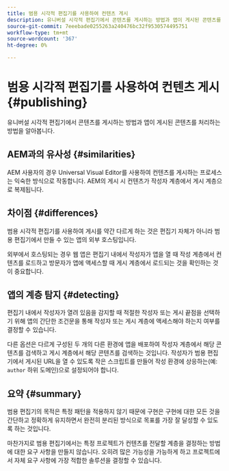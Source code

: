```yaml
---
title: 범용 시각적 편집기를 사용하여 컨텐츠 게시
description: 유니버설 시각적 편집기에서 콘텐츠를 게시하는 방법과 앱이 게시된 콘텐츠를 처리하는 방법을 알아봅니다.
source-git-commit: 7eeebade0255263a240476bc32f9530574495751
workflow-type: tm+mt
source-wordcount: '367'
ht-degree: 0%

---
```



# 범용 시각적 편집기를 사용하여 컨텐츠 게시 {#publishing}

유니버설 시각적 편집기에서 콘텐츠를 게시하는 방법과 앱이 게시된 콘텐츠를 처리하는 방법을 알아봅니다.

## AEM과의 유사성 {#similarities}

AEM 사용자의 경우 Universal Visual Editor를 사용하여 컨텐츠를 게시하는 프로세스는 익숙한 방식으로 작동합니다. AEM의 게시 시 컨텐츠가 작성자 계층에서 게시 계층으로 복제됩니다.

## 차이점 {#differences}

범용 시각적 편집기를 사용하여 게시를 약간 다르게 하는 것은 편집기 자체가 아니라 범용 편집기에서 만들 수 있는 앱의 외부 호스팅입니다.

외부에서 호스팅되는 경우 웹 앱은 편집기 내에서 작성자가 앱을 열 때 작성 계층에서 컨텐츠를 로드하고 방문자가 앱에 액세스할 때 게시 계층에서 로드되는 것을 확인하는 것이 중요합니다.

## 앱의 계층 탐지 {#detecting}

편집기 내에서 작성자가 열려 있음을 감지할 때 적절한 작성자 또는 게시 끝점을 선택하기 위해 앱의 간단한 조건문을 통해 작성자 또는 게시 계층에 액세스해야 하는지 여부를 결정할 수 있습니다.

다른 옵션은 다르게 구성된 두 개의 다른 환경에 앱을 배포하여 작성자 계층에서 해당 콘텐츠를 검색하고 게시 계층에서 해당 콘텐츠를 검색하는 것입니다. 작성자가 범용 편집기에서 게시된 URL을 열 수 있도록 작은 스크립트를 만들어 작성 환경에 상응하는(예: `author` 하위 도메인)으로 설정되어야 합니다.

## 요약 {#summary}

범용 편집기의 목적은 특정 패턴을 적용하지 않기 때문에 구현은 구현에 대한 모든 것을 간단하고 정확하게 유지하면서 완전히 분리된 방식으로 목표를 가장 잘 달성할 수 있도록 하는 것입니다.

마찬가지로 범용 편집기에서는 특정 프로젝트가 컨텐츠를 전달할 계층을 결정하는 방법에 대한 요구 사항을 만들지 않습니다. 오히려 많은 가능성을 가능하게 하고 프로젝트에서 자체 요구 사항에 가장 적합한 솔루션을 결정할 수 있습니다.
